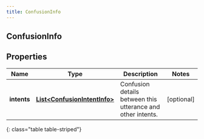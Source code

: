 ```yaml
---
title: ConfusionInfo
---
```

## ConfusionInfo


## Properties

| Name | Type | Description | Notes |
| ------------ | ------------- | ------------- | ------------- |
| **intents** | <!----><!---->[**List&lt;ConfusionIntentInfo&gt;**](ConfusionIntentInfo.html)<!----> | Confusion details between this utterance and other intents. |  [optional] |
{: class="table table-striped"}



